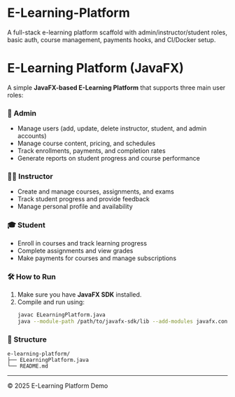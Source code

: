 # E-Learning-Platform
A full-stack e-learning platform scaffold with admin/instructor/student roles, basic auth, course management, payments hooks, and CI/Docker setup.
# E-Learning Platform (JavaFX)

A simple **JavaFX-based E-Learning Platform** that supports three main user roles:

### 👑 Admin
- Manage users (add, update, delete instructor, student, and admin accounts)
- Manage course content, pricing, and schedules
- Track enrollments, payments, and completion rates
- Generate reports on student progress and course performance

### 👨‍🏫 Instructor
- Create and manage courses, assignments, and exams
- Track student progress and provide feedback
- Manage personal profile and availability

### 🎓 Student
- Enroll in courses and track learning progress
- Complete assignments and view grades
- Make payments for courses and manage subscriptions

### 🛠️ How to Run
1. Make sure you have **JavaFX SDK** installed.
2. Compile and run using:
   ```bash
   javac ELearningPlatform.java
   java --module-path /path/to/javafx-sdk/lib --add-modules javafx.controls ELearningPlatform
   ```

### 📂 Structure
```
e-learning-platform/
├── ELearningPlatform.java
└── README.md
```

---
© 2025 E-Learning Platform Demo
